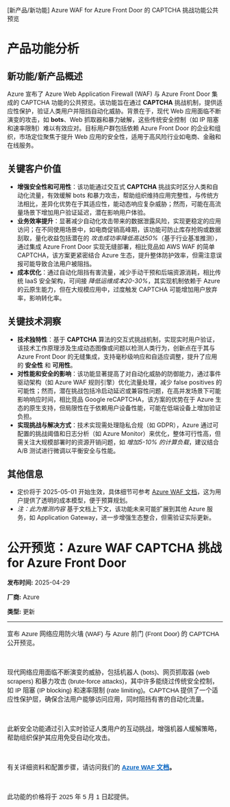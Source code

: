 
<!-- AI_TASK_START: AI标题翻译 -->
[新产品/新功能] Azure WAF for Azure Front Door 的 CAPTCHA 挑战功能公共预览

<!-- AI_TASK_END: AI标题翻译 -->


<!-- AI_TASK_START: AI竞争分析 -->
# 产品功能分析

## 新功能/新产品概述  
Azure 宣布了 Azure Web Application Firewall (WAF) 与 Azure Front Door 集成的 CAPTCHA 功能的公共预览。该功能旨在通过 **CAPTCHA** 挑战机制，提供适应性保护，验证人类用户并阻挡自动化威胁。背景在于，现代 Web 应用面临不断演变的攻击，如 **bots**、Web 抓取器和暴力破解，这些传统安全控制（如 IP 阻塞和速率限制）难以有效应对。目标用户群包括依赖 Azure Front Door 的企业和组织，市场定位聚焦于提升 Web 应用的安全性，适用于高风险行业如电商、金融和在线服务。

## 关键客户价值  
- **增强安全性和可用性**：该功能通过交互式 **CAPTCHA** 挑战实时区分人类和自动化流量，有效缓解 bots 和暴力攻击，帮助组织维持应用完整性，与传统方法相比，差异化优势在于其适应性，能动态响应复杂威胁；然而，可能在高流量场景下增加用户验证延迟，潜在影响用户体验。  
- **业务效率提升**：显著减少自动化攻击带来的数据泄露风险，实现更稳定的应用访问；在不同使用场景中，如电商促销高峰期，该功能可防止库存抢购或数据刮取，量化收益包括潜在的 _攻击成功率降低高达50%_（基于行业基准推测），通过集成 Azure Front Door 实现无缝部署，相比竞品如 AWS WAF 的简单 CAPTCHA，该方案更紧密结合 Azure 生态，提升整体防护效率，但需注意误报可能导致合法用户被阻挡。  
- **成本优化**：通过自动化阻挡有害流量，减少手动干预和后端资源消耗，相比传统 IaaS 安全架构，可间接 _降低运维成本20-30%_，其实现机制依赖于 Azure 的云原生能力，但在大规模应用中，过度触发 CAPTCHA 可能增加用户放弃率，影响转化率。

## 关键技术洞察  
- **技术独特性**：基于 **CAPTCHA** 算法的交互式挑战机制，实现实时用户验证，该技术工作原理涉及生成动态图像或问题以检测人类行为，创新点在于其与 Azure Front Door 的无缝集成，支持毫秒级响应和自适应调整，提升了应用的 **安全性** 和 **可用性**。  
- **对性能和安全的影响**：该功能显著提高了对自动化威胁的防御能力，通过事件驱动架构（如 Azure WAF 规则引擎）优化流量处理，减少 false positives 的可能性；然而，潜在挑战包括冷启动延迟或兼容性问题，在高并发场景下可能影响响应时间，相比竞品 Google reCAPTCHA，该方案的优势在于 Azure 生态的原生支持，但局限性在于依赖用户设备性能，可能在低端设备上增加验证负担。  
- **实现挑战与解决方式**：技术实现需处理隐私合规（如 GDPR），Azure 通过可配置的挑战阈值和日志分析（如 Azure Monitor）来优化，整体可行性高，但需关注大规模部署时的资源开销问题，如 _增加5-10% 的计算负载_，建议结合 A/B 测试进行微调以平衡安全与性能。

## 其他信息  
- 定价将于 2025-05-01 开始生效，具体细节可参考 [Azure WAF 文档](https://aka.ms/CAPTCHA_AFD_Docs)，这为用户提供了透明的成本模型，便于预算规划。  
- *注：此为推测内容* 基于文档上下文，该功能未来可能扩展到其他 Azure 服务，如 Application Gateway，进一步增强生态整合，但需验证实际更新。

<!-- AI_TASK_END: AI竞争分析 -->


<!-- AI_TASK_START: AI全文翻译 -->
# 公开预览：Azure WAF CAPTCHA 挑战 for Azure Front Door

**发布时间:** 2025-04-29

**厂商:** Azure

**类型:** 更新

---

<div style="font-family: Arial; font-size: 10pt;"><p style="margin:0in 0in 8pt;font-size:11pt;font-family:Calibri, sans-serif;margin-top:12.0pt;margin-right:0in;margin-bottom:12.0pt;margin-left:0in"><span style="font-family: Aptos, sans-serif;">宣布 Azure 网络应用防火墙 (WAF) 与 Azure 前门 (Front Door) 的 CAPTCHA 公开预览。&nbsp;</span>&nbsp;</p><p style="margin:0in 0in 8pt;font-size:11pt;font-family:Calibri, sans-serif;margin-top:12.0pt;margin-right:0in;margin-bottom:12.0pt;margin-left:0in"><br></p><p style="margin:0in 0in 8pt;font-size:11pt;font-family:Calibri, sans-serif;margin-top:12.0pt;margin-right:0in;margin-bottom:12.0pt;margin-left:0in"><span style="font-family:&quot;Aptos&quot;,sans-serif;mso-fareast-font-family:Aptos;mso-bidi-font-family:Aptos">现代网络应用面临不断演变的威胁，包括机器人 (bots)、网页抓取器 (web scrapers) 和暴力攻击 (brute-force attacks)，其中许多能绕过传统安全控制，如 IP 阻塞 (IP blocking) 和速率限制 (rate limiting)。CAPTCHA 提供了一个适应性保护层，确保合法用户能够访问应用，同时阻挡有害的自动化流量。</span>&nbsp;</p><p style="margin:0in 0in 8pt;font-size:11pt;font-family:Calibri, sans-serif;margin-top:12.0pt;margin-right:0in;margin-bottom:12.0pt;margin-left:0in"><br></p><p style="margin:0in 0in 8pt;font-size:11pt;font-family:Calibri, sans-serif;margin-top:12.0pt;margin-right:0in;margin-bottom:12.0pt;margin-left:0in"><span style="font-family: Aptos, sans-serif;">此新安全功能通过引入实时验证人类用户的互动挑战，增强机器人缓解策略，帮助组织保护其应用免受自动化攻击。</span>&nbsp;</p><p style="margin:0in 0in 8pt;font-size:11pt;font-family:Calibri, sans-serif;margin-top:12.0pt;margin-right:0in;margin-bottom:12.0pt;margin-left:0in"><br></p><p style="margin:0in 0in 8pt;font-size:11pt;font-family:Calibri, sans-serif;margin-top:12.0pt;margin-right:0in;margin-bottom:12.0pt;margin-left:0in"><span style="font-family:&quot;Aptos&quot;,sans-serif;mso-fareast-font-family:Aptos;mso-bidi-font-family:Aptos">有关详细资料和配置步骤，请访问我们的 </span><a style="text-decoration: underline; color: rgb(5, 99, 193);" href="https://aka.ms/CAPTCHA_AFD_Docs"><b><span style="font-family:&quot;Aptos&quot;,sans-serif;mso-fareast-font-family:Aptos;mso-bidi-font-family:Aptos">Azure WAF 文档</span></b></a><b><span style="font-family:&quot;Aptos&quot;,sans-serif;mso-fareast-font-family:Aptos;mso-bidi-font-family:Aptos">。&nbsp;</span></b></p><p style="margin:0in 0in 8pt;font-size:11pt;font-family:Calibri, sans-serif;margin-top:12.0pt;margin-right:0in;margin-bottom:12.0pt;margin-left:0in"><span style="font-family:&quot;Aptos&quot;,sans-serif;mso-fareast-font-family:Aptos;mso-bidi-font-family:Aptos"><br></span></p><span style="font-size:11.0pt;font-family:&quot;Aptos&quot;,sans-serif;mso-fareast-font-family:Aptos;mso-bidi-font-family:Aptos;mso-ansi-language:EN-US;mso-fareast-language:EN-US;mso-bidi-language:AR-SA">此功能的价格将于 2025 年 5 月 1 日起提供。</span><br></div>

<!-- AI_TASK_END: AI全文翻译 -->

